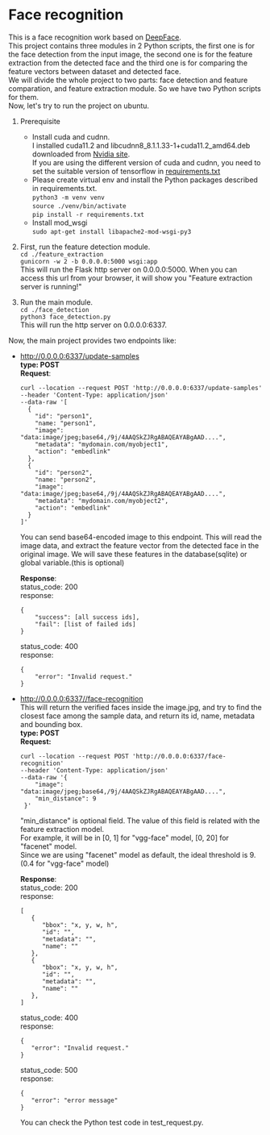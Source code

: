 # Face recognition
This is a face recognition work based on [DeepFace](https://github.com/serengil/deepface).  
This project contains three modules in 2 Python scripts, the first one is for the face detection from the input image, the second one is for the feature extraction from the detected face and the third one is for comparing the feature vectors between dataset and detected face.  
We will divide the whole project to two parts: face detection and feature comparation, and feature extraction module. So we have two Python scripts for them.  
Now, let's try to run the project on ubuntu.
1. Prerequisite  
   - Install cuda and cudnn.  
     I installed cuda11.2 and libcudnn8_8.1.1.33-1+cuda11.2_amd64.deb downloaded from [Nvidia site](https://developer.nvidia.com/cudnn).  
     If you are using the different version of cuda and cudnn, you need to set the suitable version of tensorflow in [requirements.txt](https://github.com/JamesWanglf/face_recognition/blob/main/requirements.txt)  
   - Please create virtual env and install the Python packages described in requirements.txt.  
     `python3 -m venv venv`  
     `source ./venv/bin/activate`  
     `pip install -r requirements.txt`
   - Install mod_wsgi  
     `sudo apt-get install libapache2-mod-wsgi-py3`

2. First, run the feature detection module.  
`cd ./feature_extraction`  
`gunicorn -w 2 -b 0.0.0.0:5000 wsgi:app`  
This will run the Flask http server on 0.0.0.0:5000. When you can access this url from your browser, it will show you "Feature extraction server is running!"  

3. Run the main module.  
`cd ./face_detection`  
`python3 face_detection.py`  
This will run the http server on 0.0.0.0:6337.

Now, the main project provides two endpoints like:
- http://0.0.0.0:6337/update-samples  
  **type: POST**  
  **Request**:  
  ```
  curl --location --request POST 'http://0.0.0.0:6337/update-samples'
  --header 'Content-Type: application/json'
  --data-raw '[
    {
      "id": "person1",
      "name: "person1",
      "image": "data:image/jpeg;base64,/9j/4AAQSkZJRgABAQEAYABgAAD....",
      "metadata": "mydomain.com/myobject1",
      "action": "embedlink"
    },
    {
      "id": "person2",
      "name: "person2",
      "image": "data:image/jpeg;base64,/9j/4AAQSkZJRgABAQEAYABgAAD....",
      "metadata": "mydomain.com/myobject2",
      "action": "embedlink"
    }
  ]'
  ```  
  You can send base64-encoded image to this endpoint. This will read the image data, and extract the feature vector from the detected face in the original image. We will save these features in the database(sqlite) or global variable.(this is optional)  
  
  **Response**:  
  status_code: 200  
  response:  
  ```
  {
      "success": [all success ids],
      "fail": [list of failed ids]
  }
  ```
  
  status_code: 400  
  response:  
  ```
  {
      "error": "Invalid request."
  }
  ```
  
- http://0.0.0.0:6337//face-recognition  
  This will return the verified faces inside the image.jpg, and try to find the closest face among the sample data, and return its id, name, metadata and bounding box.    
  **type: POST**  
  **Request:**  
  ```
  curl --location --request POST 'http://0.0.0.0:6337/face-recognition'
  --header 'Content-Type: application/json'
  --data-raw '{
      "image": "data:image/jpeg;base64,/9j/4AAQSkZJRgABAQEAYABgAAD....",
      "min_distance": 9
   }'
   ```  
   "min_distance" is optional field. The value of this field is related with the feature extraction model.  
     For example, it will be in [0, 1] for "vgg-face" model, [0, 20] for "facenet" model.  
     Since we are using "facenet" model as default, the ideal threshold is 9.(0.4 for "vgg-face" model)
  
   **Response**:  
   status_code: 200  
   response:  
   ```
   [
      {
         "bbox": "x, y, w, h", 
         "id": "", 
         "metadata": "", 
         "name": ""
      },
      {
         "bbox": "x, y, w, h", 
         "id": "", 
         "metadata": "", 
         "name": ""
      },
   ]
   ```
   
   status_code: 400  
   response:  
   ```
   {
      "error": "Invalid request."
   }
   ```
   
   status_code: 500  
   response:  
   ```
   {
      "error": "error message"
   }
   ```
  
  You can check the Python test code in test_request.py.
